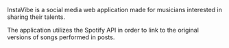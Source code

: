 InstaVibe is a social media web application made for musicians interested in sharing their talents. 

The application utilizes the Spotify API in order to link to the original versions of songs performed in posts.
